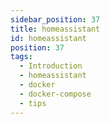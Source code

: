 ```yaml
---
sidebar_position: 37
title: homeassistant
id: homeassistant
position: 37
tags:
  - Introduction
  - homeassistant
  - docker
  - docker-compose
  - tips
---
```

